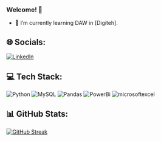 ### Welcome! 👋

- 🌱 I’m currently learning DAW in [Digiteh].

## 🌐 Socials:
[![LinkedIn](https://img.shields.io/badge/LinkedIn-%230077B5.svg?logo=linkedin&logoColor=white)](www.linkedin.com/in/laura-genesis-bp)

## 💻 Tech Stack:
![Python](https://img.shields.io/badge/python-3670A0?style=for-the-badge&logo=python&logoColor=ffdd54) 
![MySQL](https://img.shields.io/badge/mysql-%2300000f.svg?style=for-the-badge&logo=mysql&logoColor=white)
![Pandas](https://img.shields.io/badge/pandas-%23150458.svg?style=for-the-badge&logo=pandas&logoColor=white) 
![PowerBi](https://img.shields.io/badge/power_bi-F2C811.svg?style=for-the-badge&logo=powerbi&logoColor=white)
![microsoftexcel](https://img.shields.io/badge/microsoft_Excel-217346.svg?style=for-the-badge&logo=microsoftexcel&logoColor=white)

## 📊 GitHub Stats:
[![GitHub Streak](https://github-readme-streak-stats.herokuapp.com?user=Laura%20Genesis&theme=whatsapp-light2&border_radius=4.9)](https://git.io/streak-stats)
